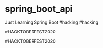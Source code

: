 # spring_boot_api
Just Learning Spring Boot
#hacking
#hacking

#HACKTOBERFEST2020

#HACKTOBERFEST2020
